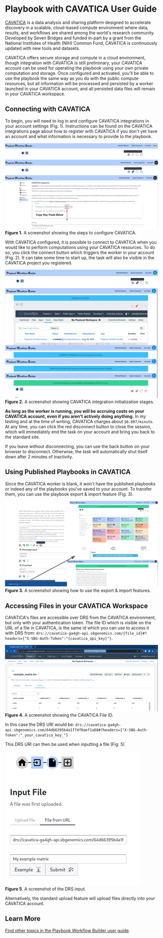 # Playbook with CAVATICA User Guide

[CAVATICA](https://www.cavatica.org/) is a data analysis and sharing platform designed to accelerate discovery in a scalable, cloud-based compute environment where data, results, and workflows are shared among the world's research community. Developed by Seven Bridges and funded in-part by a grant from the National Institutes of Health (NIH) Common Fund, CAVATICA is continuously updated with new tools and datasets.

CAVATICA offers secure storage and compute in a cloud environment, though integration with CAVATICA is still preliminary, your CAVATICA account can be used for operating the playbook using your own private computation and storage. Once configured and activated, you'll be able to use the playbook the same way as you do with the public compute resources, but all information will be processed and persisted by a worker launched in your CAVATICA account, and all persisted data files will remain in your CAVATICA workspace.

## Connecting with CAVATICA

To begin, you will need to log in and configure CAVATICA integrations in your account settings (Fig. 1). Instructions can be found on the CAVATICA integrations page about how to register with CAVATICA if you don't yet have an account and what information is necessary to provide to the playbook. 

![A screenshot showing the steps to configure CAVATICA](./figures/cavatica/01-configuring.png)  
**Figure 1.** A screenshot showing the steps to configure CAVATICA.

With CAVATICA configured, it is possible to connect to CAVATICA when you would like to perform computations using your CAVATICA resources. To do so, you click the connect button which triggers the worker in your account (Fig. 2). It can take some time to start up, the task will also be visible in the CAVATICA project you registered.

![A screenshot showing CAVATICA integration initialization](./figures/cavatica/02-loading.png)  
**Figure 2.** A screenshot showing CAVATICA integration initialization stages.

**As long as the worker is running, you will be accruing costs on your CAVATICA account, even if you aren't actively doing anything.** In my testing and at the time of writing, CAVATICA charges about `$0.007/minute`. At any time, you can click the red disconnect button to close the session, which will immediately end the task on your account and bring you back to the standard site.

If you leave without disconnecting, you can use the back button on your browser to disconnect. Otherwise, the task will automatically shut itself down after 2 minutes of inactivity.

## Using Published Playbooks in CAVATICA

Since the CAVATICA worker is blank, it won't have the published playbooks or indeed any of the playbooks you've saved to your account. To transfer them, you can use the playbook export & import feature (Fig. 3).

![A screenshot showing how to use the export & import features](./figures/cavatica/03-export-import.png)  
**Figure 3.** A screenshot showing how to use the export & import features.

## Accessing Files in your CAVATICA Workspace

CAVATICA's files are accessible over DRS from the CAVATICA environment, but only with your authentication token. The file ID which is visible on the URL of a file in CAVATICA, is the same id which you can use to access it with DRS from: `drs://cavatica-ga4gh-api.sbgenomics.com/{file_id}#?headers={"X-SBG-Auth-Token":"{cavatica_api_key}"}`.

![A screenshot showing the CAVATICA File ID](./figures/cavatica/04-cavatica-file-id.png)  
**Figure 4.** A screenshot showing the CAVATICA File ID.

In this case the DRS URI would be:
`drs://cavatica-ga4gh-api.sbgenomics.com/64d66395b4a1f74f0aef1a68#?headers={"X-SBG-Auth-Token":"_your_cavatica_key_"}`

This DRS URI can then be used when inputting a file (Fig. 5)

![A screenshot of the DRS input](./figures/cavatica/05-input-drs.png)  
**Figure 5.** A screenshot of the DRS input.

Alternatively, the standard upload feature will upload files directly into your CAVATICA account.

## Learn More

[Find other topics in the Playbook Workflow Builder user guide](./index.md).
